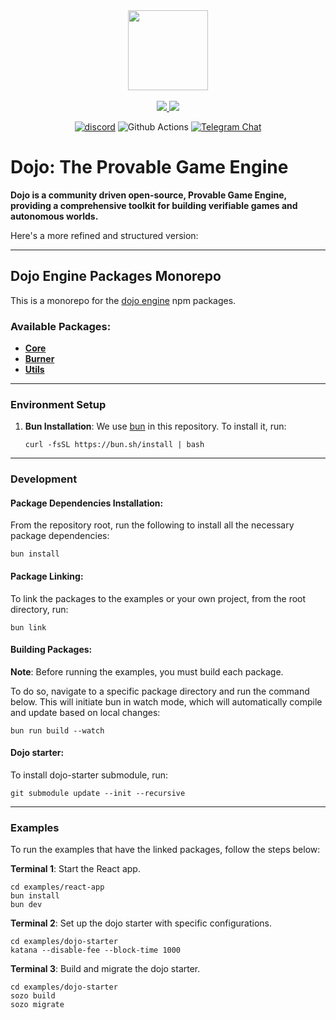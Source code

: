 <!-- markdownlint-disable -->
<div align="center">
  <img src=".github/dojo-mark-full-dark.svg" height="128">
</div>
<div align="center">
<br />
<!-- markdownlint-restore -->

<a href="https://twitter.com/dojostarknet">
<img src="https://img.shields.io/twitter/follow/dojostarknet?style=social"/>
</a>
<a href="https://github.com/dojoengine/dojo">
<img src="https://img.shields.io/github/stars/dojoengine/dojo?style=social"/>
</a>

[![discord](https://img.shields.io/badge/join-dojo-green?logo=discord&logoColor=white)](https://discord.gg/PwDa2mKhR4)
![Github Actions][gha-badge] [![Telegram Chat][tg-badge]][tg-url]

[gha-badge]: https://img.shields.io/github/actions/workflow/status/dojoengine/dojo/ci.yml?branch=main
[tg-badge]: https://img.shields.io/endpoint?color=neon&logo=telegram&label=chat&style=flat-square&url=https%3A%2F%2Ftg.sumanjay.workers.dev%2Fdojoengine
[tg-url]: https://t.me/dojoengine

</div>

# Dojo: The Provable Game Engine

**Dojo is a community driven open-source, Provable Game Engine, providing a comprehensive toolkit for building verifiable games and autonomous worlds.**

Here's a more refined and structured version:

---

## Dojo Engine Packages Monorepo

This is a monorepo for the [dojo engine](https://www.dojoengine.org/en/) npm packages.

### Available Packages:

-   [**Core**](./packages/core)
-   [**Burner**](./packages/create-burner)
-   [**Utils**](./packages/utils)

---

### Environment Setup

1. **Bun Installation**: We use [bun](https://bun.sh/) in this repository. To install it, run:
    ```console
    curl -fsSL https://bun.sh/install | bash
    ```

---

### Development

#### Package Dependencies Installation:

From the repository root, run the following to install all the necessary package dependencies:

```console
bun install
```

#### Package Linking:

To link the packages to the examples or your own project, from the root directory, run:

```console
bun link
```

#### Building Packages:

**Note**: Before running the examples, you must build each package.

To do so, navigate to a specific package directory and run the command below. This will initiate bun in watch mode, which will automatically compile and update based on local changes:

```console
bun run build --watch
```

#### Dojo starter:

To install dojo-starter submodule, run:

```console
git submodule update --init --recursive
```

---

### Examples

To run the examples that have the linked packages, follow the steps below:

**Terminal 1**: Start the React app.

```console
cd examples/react-app
bun install
bun dev
```

**Terminal 2**: Set up the dojo starter with specific configurations.

```console
cd examples/dojo-starter
katana --disable-fee --block-time 1000
```

**Terminal 3**: Build and migrate the dojo starter.

```console
cd examples/dojo-starter
sozo build
sozo migrate
```
